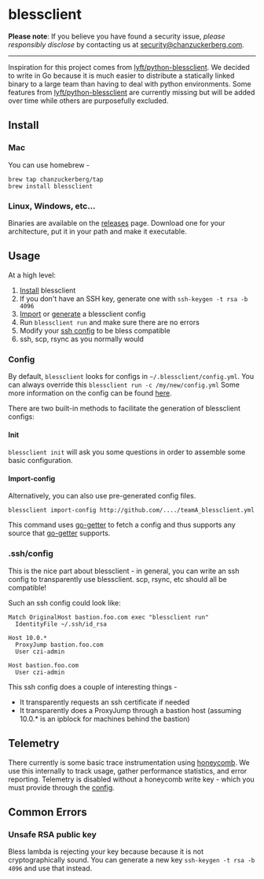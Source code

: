 # blessclient

**Please note**: If you believe you have found a security issue, _please responsibly disclose_ by contacting us at [security@chanzuckerberg.com](mailto:security@chanzuckerberg.com).

----

Inspiration for this project comes from [lyft/python-blessclient](https://github.com/lyft/python-blessclient).
We decided to write in Go because it is much easier to distribute a statically linked binary to a large team than having to deal with python environments. Some features from [lyft/python-blessclient](https://github.com/lyft/python-blessclient) are currently missing but will be added over time while others are purposefully excluded.

## Install

### Mac

You can use homebrew -

```
brew tap chanzuckerberg/tap
brew install blessclient
```

### Linux, Windows, etc...
Binaries are available on the [releases](https://github.com/chanzuckerberg/blessclient/releases) page. Download one for your architecture, put it in your path and make it executable.

## Usage

At a high level:
1. [Install](#Install) blessclient
1. If you don't have an SSH key, generate one with `ssh-keygen -t rsa -b 4096`
1. [Import](#Import-config) or [generate](#Init) a blessclient config
1. Run `blessclient run` and make sure there are no errors
1. Modify your [ssh config](#.ssh/config) to be bless compatible
1. ssh, scp, rsync as you normally would

### Config

By default, `blessclient` looks for configs in `~/.blessclient/config.yml`. You can always override this `blessclient run -c /my/new/config.yml`
Some more information on the config can be found [here](pkg/config/config.go).

There are two built-in methods to facilitate the generation of blessclient configs:

#### Init

`blessclient init` will ask you some questions in order to assemble some basic configuration.

#### Import-config
Alternatively, you can also use pre-generated config files.

`blessclient import-config http://github.com/..../teamA_blessclient.yml`

This command uses [go-getter](https://github.com/hashicorp/go-getter) to fetch a config and thus supports any source that [go-getter](https://github.com/hashicorp/go-getter) supports.

### .ssh/config

This is the nice part about blessclient - in general, you can write an ssh config to transparently use blessclient. scp, rsync, etc should all be compatible!

Such an ssh config could look like:

```
Match OriginalHost bastion.foo.com exec "blessclient run"
  IdentityFile ~/.ssh/id_rsa

Host 10.0.*
  ProxyJump bastion.foo.com
  User czi-admin

Host bastion.foo.com
  User czi-admin
```

This ssh config does a couple of interesting things -

- It transparently requests an ssh certificate if needed
- It transparently does a ProxyJump through a bastion host (assuming 10.0.* is an ipblock for machines behind the bastion)

## Telemetry
There currently is some basic trace instrumentation using [honeycomb](https://www.honeycomb.io/). We use this internally to track usage, gather performance statistics, and error reporting. Telemetry is disabled without a honeycomb write key - which you must provide through the [config](pkg/config/config.go).

## Common Errors

### Unsafe RSA public key
Bless lambda is rejecting your key because because it is not cryptographically sound. You can generate a new key `ssh-keygen -t rsa -b 4096` and use that instead.
